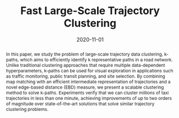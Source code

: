 ---
title: "Fast Large-Scale Trajectory Clustering"
authors:
- Sheng Wang
- admin
- J.Shane Culpepper
- Timos Sellis
- Xiaolin Qin

publication_types: ["1"]
publication: In *46th International Conference on Very Large Data Bases (VLDB)*
publication_short: In *VLDB*
date: "2020-11-01"
publishDate: "2019-11-02"

abstract: In this paper, we study the problem of large-scale trajectory data clustering, k-paths, which aims to efficiently identify k representative paths in a road network. Unlike traditional clustering approaches that require multiple data-dependent hyperparameters, k-paths can be used for visual exploration in applications such as traffic monitoring, public transit planning, and site selection. By combining map matching with an efficient intermediate representation of trajectories and a novel edge-based distance (EBD) measure, we present a scalable clustering method to solve k-paths. Experiments verify that we can cluster millions of taxi trajectories in less than one minute, achieving improvements of up to two orders of magnitude over state-of-the-art solutions that solve similar trajectory clustering problems.


#tags:
#- Source Themes
featured: true


---